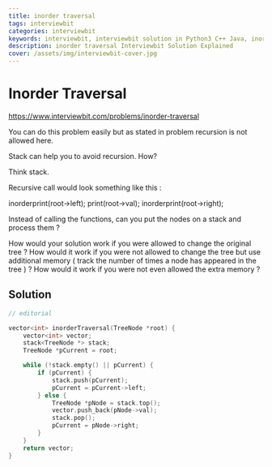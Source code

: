 ```yaml
---
title: inorder traversal
tags: interviewbit
categories: interviewbit
keywords: interviewbit, interviewbit solution in Python3 C++ Java, inorder traversal solution
description: inorder traversal Interviewbit Solution Explained
cover: /assets/img/interviewbit-cover.jpg
---
```


# Inorder Traversal

https://www.interviewbit.com/problems/inorder-traversal


You can do this problem easily but as stated in problem recursion is not allowed here.

Stack can help you to avoid recursion. How?

Think stack.

Recursive call would look something like this :

inorderprint(root->left);
print(root->val);
inorderprint(root->right);

Instead of calling the functions, can you put the nodes on a stack and process them ?

How would your solution work if you were allowed to change the original tree ? 
How would it work if you were not allowed to change the tree but use additional memory ( track the number of times a node has appeared in the tree ) ? 
How would it work if you were not even allowed the extra memory ?

## Solution

```cpp
// editorial

vector<int> inorderTraversal(TreeNode *root) {
    vector<int> vector;
    stack<TreeNode *> stack;
    TreeNode *pCurrent = root;

    while (!stack.empty() || pCurrent) {
        if (pCurrent) {
            stack.push(pCurrent);
            pCurrent = pCurrent->left;
        } else {
            TreeNode *pNode = stack.top();
            vector.push_back(pNode->val);
            stack.pop();
            pCurrent = pNode->right;
        }
    }
    return vector;
}
```